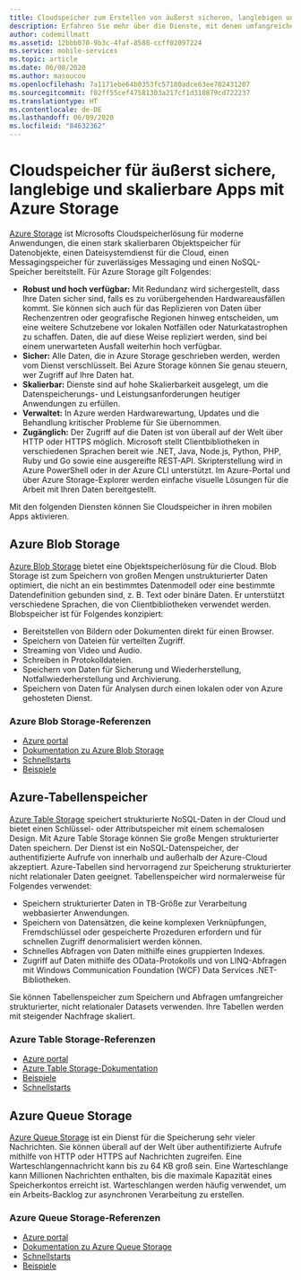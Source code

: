 ```yaml
---
title: Cloudspeicher zum Erstellen von äußerst sicheren, langlebigen und skalierbaren Apps mit Azure Storage
description: Erfahren Sie mehr über die Dienste, mit denen umfangreiche strukturierte und nicht strukturierte Daten einer mobilen Anwendung in der Cloud gespeichert werden können.
author: codemillmatt
ms.assetid: 12bbb070-9b3c-4faf-8588-ccff02097224
ms.service: mobile-services
ms.topic: article
ms.date: 06/08/2020
ms.author: masoucou
ms.openlocfilehash: 7a1171ebe64b0353fc57180adce63ee702431207
ms.sourcegitcommit: f02ff55cef47581303a217cf1d310879cd722237
ms.translationtype: HT
ms.contentlocale: de-DE
ms.lasthandoff: 06/09/2020
ms.locfileid: "84632362"
---
```

# <a name="cloud-storage-for-highly-secure-durable-scalable-apps-with-azure-storage"></a>Cloudspeicher für äußerst sichere, langlebige und skalierbare Apps mit Azure Storage

[Azure Storage](https://azure.microsoft.com/services/storage/) ist Microsofts Cloudspeicherlösung für moderne Anwendungen, die einen stark skalierbaren Objektspeicher für Datenobjekte, einen Dateisystemdienst für die Cloud, einen Messagingspeicher für zuverlässiges Messaging und einen NoSQL-Speicher bereitstellt. Für Azure Storage gilt Folgendes:

- **Robust und hoch verfügbar:** Mit Redundanz wird sichergestellt, dass Ihre Daten sicher sind, falls es zu vorübergehenden Hardwareausfällen kommt. Sie können sich auch für das Replizieren von Daten über Rechenzentren oder geografische Regionen hinweg entscheiden, um eine weitere Schutzebene vor lokalen Notfällen oder Naturkatastrophen zu schaffen. Daten, die auf diese Weise repliziert werden, sind bei einem unerwarteten Ausfall weiterhin hoch verfügbar.
- **Sicher:** Alle Daten, die in Azure Storage geschrieben werden, werden vom Dienst verschlüsselt. Bei Azure Storage können Sie genau steuern, wer Zugriff auf Ihre Daten hat.
- **Skalierbar:** Dienste sind auf hohe Skalierbarkeit ausgelegt, um die Datenspeicherungs- und Leistungsanforderungen heutiger Anwendungen zu erfüllen.
- **Verwaltet:** In Azure werden Hardwarewartung, Updates und die Behandlung kritischer Probleme für Sie übernommen.
- **Zugänglich:** Der Zugriff auf die Daten ist von überall auf der Welt über HTTP oder HTTPS möglich. Microsoft stellt Clientbibliotheken in verschiedenen Sprachen bereit wie .NET, Java, Node.js, Python, PHP, Ruby und Go sowie eine ausgereifte REST-API. Skripterstellung wird in Azure PowerShell oder in der Azure CLI unterstützt. Im Azure-Portal und über Azure Storage-Explorer werden einfache visuelle Lösungen für die Arbeit mit Ihren Daten bereitgestellt.

Mit den folgenden Diensten können Sie Cloudspeicher in ihren mobilen Apps aktivieren.

## <a name="azure-blob-storage"></a>Azure Blob Storage

[Azure Blob Storage](https://azure.microsoft.com/services/storage/blobs/) bietet eine Objektspeicherlösung für die Cloud. Blob Storage ist zum Speichern von großen Mengen unstrukturierter Daten optimiert, die nicht an ein bestimmtes Datenmodell oder eine bestimmte Datendefinition gebunden sind, z. B. Text oder binäre Daten. Er unterstützt verschiedene Sprachen, die von Clientbibliotheken verwendet werden. Blobspeicher ist für Folgendes konzipiert:

- Bereitstellen von Bildern oder Dokumenten direkt für einen Browser.
- Speichern von Dateien für verteilten Zugriff.
- Streaming von Video und Audio.
- Schreiben in Protokolldateien.
- Speichern von Daten für Sicherung und Wiederherstellung, Notfallwiederherstellung und Archivierung.
- Speichern von Daten für Analysen durch einen lokalen oder von Azure gehosteten Dienst.

### <a name="azure-blob-storage-references"></a>Azure Blob Storage-Referenzen

- [Azure portal](https://portal.azure.com)
- [Dokumentation zu Azure Blob Storage](/azure/storage/blobs/storage-blobs-introduction)
- [Schnellstarts](/azure/storage/blobs/storage-quickstart-blobs-portal)
- [Beispiele](/azure/storage/common/storage-samples-dotnet?toc=%2fazure%2fstorage%2fblobs%2ftoc.json)

## <a name="azure-table-storage"></a>Azure-Tabellenspeicher

[Azure Table Storage](https://azure.microsoft.com/services/storage/tables/) speichert strukturierte NoSQL-Daten in der Cloud und bietet einen Schlüssel- oder Attributspeicher mit einem schemalosen Design. Mit Azure Table Storage können Sie große Mengen strukturierter Daten speichern. Der Dienst ist ein NoSQL-Datenspeicher, der authentifizierte Aufrufe von innerhalb und außerhalb der Azure-Cloud akzeptiert. Azure-Tabellen sind hervorragend zur Speicherung strukturierter nicht relationaler Daten geeignet. Tabellenspeicher wird normalerweise für Folgendes verwendet:

- Speichern strukturierter Daten in TB-Größe zur Verarbeitung webbasierter Anwendungen.
- Speichern von Datensätzen, die keine komplexen Verknüpfungen, Fremdschlüssel oder gespeicherte Prozeduren erfordern und für schnellen Zugriff denormalisiert werden können.
- Schnelles Abfragen von Daten mithilfe eines gruppierten Indexes.
- Zugriff auf Daten mithilfe des OData-Protokolls und von LINQ-Abfragen mit Windows Communication Foundation (WCF) Data Services .NET-Bibliotheken.

Sie können Tabellenspeicher zum Speichern und Abfragen umfangreicher strukturierter, nicht relationaler Datasets verwenden. Ihre Tabellen werden mit steigender Nachfrage skaliert.

### <a name="azure-table-storage-references"></a>Azure Table Storage-Referenzen

- [Azure portal](https://portal.azure.com)
- [Azure Table Storage-Dokumentation](/azure/storage/tables/table-storage-overview)
- [Beispiele](/azure/cosmos-db/tutorial-develop-table-dotnet?toc=https%3A%2F%2Fdocs.microsoft.com%2Fen-us%2Fazure%2Fstorage%2Ftables%2FTOC.json&bc=https%3A%2F%2Fdocs.microsoft.com%2Fen-us%2Fazure%2Fbread%2Ftoc.json)
- [Schnellstarts](/azure/storage/tables/table-storage-quickstart-portal)

## <a name="azure-queue-storage"></a>Azure Queue Storage

[Azure Queue Storage](https://azure.microsoft.com/services/storage/queues/) ist ein Dienst für die Speicherung sehr vieler Nachrichten. Sie können überall auf der Welt über authentifizierte Aufrufe mithilfe von HTTP oder HTTPS auf Nachrichten zugreifen. Eine Warteschlangennachricht kann bis zu 64 KB groß sein. Eine Warteschlange kann Millionen Nachrichten enthalten, bis die maximale Kapazität eines Speicherkontos erreicht ist. Warteschlangen werden häufig verwendet, um ein Arbeits-Backlog zur asynchronen Verarbeitung zu erstellen.

###  <a name="azure-queue-storage-references"></a>Azure Queue Storage-Referenzen

- [Azure portal](https://portal.azure.com)
- [Dokumentation zu Azure Queue Storage](/azure/storage/queues/)
- [Schnellstarts](/azure/storage/queues/storage-quickstart-queues-portal)
- [Beispiele](/azure/storage/common/storage-samples-dotnet?toc=%2fazure%2fstorage%2fqueues%2ftoc.json)
